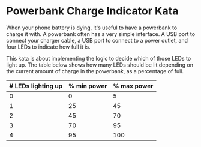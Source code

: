 Powerbank Charge Indicator Kata
===============================

When your phone battery is dying, it's useful to have a powerbank to charge it with. A powerbank often has a very simple interface. A USB port to connect your charger cable, a USB port to connect to a power outlet, and four LEDs to indicate how full it is.

This kata is about implementing the logic to decide which of those LEDs to light up. The table below shows how many LEDs should be lit depending on the current amount of charge in the powerbank, as a percentage of full.
 

| # LEDs lighting up | % min power | % max power |
|--------------------|-------------|-------------|
| 0                  | 0           | 5           |
| 1                  | 25          | 45          |
| 2                  | 45          | 70          |
| 3                  | 70          | 95          |
| 4                  | 95          | 100         |

